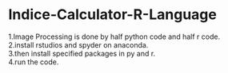 # Indice-Calculator-R-Language
1.Image Processing is done by half python code and half r code.<br/>
2.install rstudios and spyder on anaconda.<br/>
3.then install specified packages in py and r.<br/>
4.run the code.
